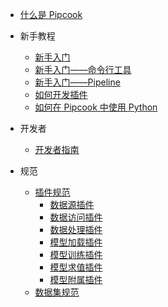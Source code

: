 - [什么是 Pipcook](README.md)

- 新手教程

  - [新手入门](/zh-cn/tutorials/get-started.md)
  - [新手入门——命令行工具](/zh-cn/tutorials/get-started-with-cli.md)
  - [新手入门——Pipeline](/zh-cn/tutorials/get-started-with-pipeline-api)
  - [如何开发插件](/zh-cn/tutorials/how-to-develop-a-plugin.md)
  - [如何在 Pipcook 中使用 Python](/zh-cn/tutorials/want-to-use-python.md)

- 开发者

  - [开发者指南](/zh-cn/devel/developer-guide.md)

- 规范

  - [插件规范](/zh-cn/spec/plugin.md)
    - [数据源插件](/zh-cn/spec/plugin/0-data-collect.md)
    - [数据访问插件](/zh-cn/spec/plugin/1-data-access.md)
    - [数据处理插件](/zh-cn/spec/plugin/2-data-process.md)
    - [模型加载插件](/zh-cn/spec/plugin/3-model-define.md)
    - [模型训练插件](/zh-cn/spec/plugin/4-model-train.md)
    - [模型求值插件](/zh-cn/spec/plugin/5-model-evaluate.md)
    - [模型附属插件](/zh-cn/spec/plugin/6-model-deploy.md)
  - [数据集规范](/zh-cn/spec/dataset.md)
